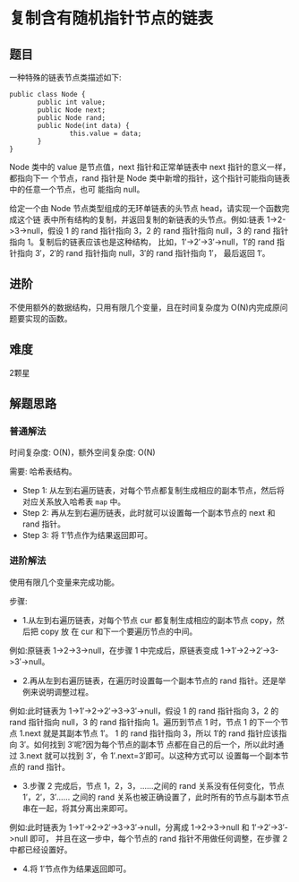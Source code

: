 # 复制含有随机指针节点的链表

## 题目

一种特殊的链表节点类描述如下:

```
public class Node {
       public int value;
       public Node next;
       public Node rand;
       public Node(int data) {
               this.value = data;
       }
}
```

Node 类中的 value 是节点值，next 指针和正常单链表中 next 指针的意义一样，都指向下一 个节点，rand 指针是 Node 类中新增的指针，这个指针可能指向链表中的任意一个节点，也可 能指向 null。

给定一个由 Node 节点类型组成的无环单链表的头节点 head，请实现一个函数完成这个链 表中所有结构的复制，并返回复制的新链表的头节点。例如:链表 1->2->3->null，假设 1 的 rand 指针指向 3，2 的 rand
指针指向 null，3 的 rand 指针指向 1。复制后的链表应该也是这种结构， 比如，1′->2′->3′->null，1′的 rand 指针指向 3′，2′的 rand 指针指向 null，3′的 rand 指针指向 1′， 最后返回
1′。

## 进阶
不使用额外的数据结构，只用有限几个变量，且在时间复杂度为 O(N)内完成原问题要实现的函数。

## 难度
2颗星


## 解题思路
### 普通解法
时间复杂度: O(N)，额外空间复杂度: O(N)

需要: 哈希表结构。

* Step 1: 从左到右遍历链表，对每个节点都复制生成相应的副本节点，然后将对应关系放入哈希表 `map` 中。
* Step 2: 再从左到右遍历链表，此时就可以设置每一个副本节点的 next 和 rand 指针。
* Step 3: 将 1′节点作为结果返回即可。

### 进阶解法
使用有限几个变量来完成功能。

步骤:
* 1.从左到右遍历链表，对每个节点 cur 都复制生成相应的副本节点 copy，然后把 copy 放 在 cur 和下一个要遍历节点的中间。

例如:原链表 1->2->3->null，在步骤 1 中完成后，原链表变成 1->1′->2->2′->3->3′->null。

* 2.再从左到右遍历链表，在遍历时设置每一个副本节点的 rand 指针。还是举例来说明调整过程。

例如:此时链表为 1->1′->2->2′->3->3′->null，假设 1 的 rand 指针指向 3，2 的 rand 指针指向 null，3 的 rand 指针指向 1。遍历到节点 1 时，节点 1 的下一个节点 1.next 就是其副本节点 1′。 1 的 rand 指针指向 3，所以 1′的 rand 指针应该指向 3′。如何找到 3′呢?因为每个节点的副本节 点都在自己的后一个，所以此时通过 3.next 就可以找到 3′，令 1′.next=3′即可。以这种方式可以 设置每一个副本节点的 rand 指针。

* 3.步骤 2 完成后，节点 1，2，3，......之间的 rand 关系没有任何变化，节点 1′，2′，3′...... 之间的 rand 关系也被正确设置了，此时所有的节点与副本节点串在一起，将其分离出来即可。

例如:此时链表为 1->1′->2->2′->3->3′->null，分离成 1->2->3->null 和 1′->2′->3′->null 即可， 并且在这一步中，每个节点的 rand 指针不用做任何调整，在步骤 2 中都已经设置好。

* 4.将 1′节点作为结果返回即可。

